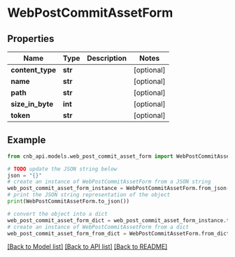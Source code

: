 # WebPostCommitAssetForm


## Properties

Name | Type | Description | Notes
------------ | ------------- | ------------- | -------------
**content_type** | **str** |  | [optional] 
**name** | **str** |  | [optional] 
**path** | **str** |  | [optional] 
**size_in_byte** | **int** |  | [optional] 
**token** | **str** |  | [optional] 

## Example

```python
from cnb_api.models.web_post_commit_asset_form import WebPostCommitAssetForm

# TODO update the JSON string below
json = "{}"
# create an instance of WebPostCommitAssetForm from a JSON string
web_post_commit_asset_form_instance = WebPostCommitAssetForm.from_json(json)
# print the JSON string representation of the object
print(WebPostCommitAssetForm.to_json())

# convert the object into a dict
web_post_commit_asset_form_dict = web_post_commit_asset_form_instance.to_dict()
# create an instance of WebPostCommitAssetForm from a dict
web_post_commit_asset_form_from_dict = WebPostCommitAssetForm.from_dict(web_post_commit_asset_form_dict)
```
[[Back to Model list]](../README.md#documentation-for-models) [[Back to API list]](../README.md#documentation-for-api-endpoints) [[Back to README]](../README.md)


